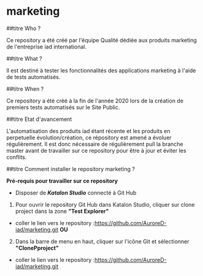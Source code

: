 # marketing


##titre Who ?

Ce repository a été créé par l'équipe Qualité dédiée aux produits marketing de l'entreprise iad international.


##titre What ?

Il est destiné à tester les fonctionnalités des applications marketing à l'aide de tests automatisés.

##titre When ?

Ce repository a été créé à la fin de l'année 2020 lors de la création de premiers tests automatisés sur le Site Public.

##titre Etat d'avancement

L'automatisation des produits iad étant récente et les produits en perpetuelle évolution/création, ce répository est amené a évoluer régulièrement.
Il est donc nécessaire de régulièrement pull la branche master avant de travailler sur ce repository pour être à jour et éviter les conflits.

##titre Comment installer le repository marketing ?

__Pré-requis pour travailler sur ce repository__
* Disposer de __*Katalon Studio*__ connecté à Git Hub
1. Pour ouvrir le repository Git Hub dans Katalon Studio, cliquer sur clone project dans la zone __"Test Explorer"__
* coller le lien vers le repository :https://github.com/AuroreD-iad/marketing.git
__OU__
2. Dans la barre de menu en haut, cliquer sur l'icône Git et sélectionner __"ClonePproject"__
* coller le lien vers le repository :https://github.com/AuroreD-iad/marketing.git
